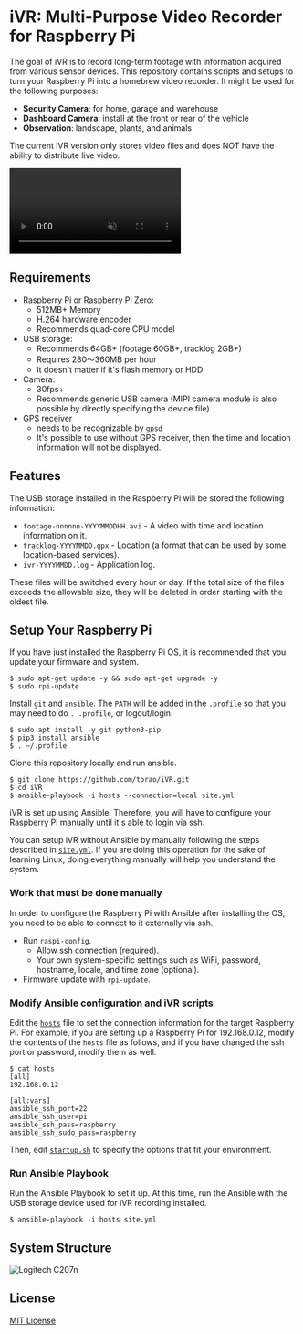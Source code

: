 # iVR: Multi-Purpose Video Recorder for Raspberry Pi

The goal of iVR is to record long-term footage with information acquired from various sensor
devices. This repository contains scripts and setups to turn your Raspberry Pi into a homebrew
video recorder. It might be used for the following purposes:

* **Security Camera**: for home, garage and warehouse
* **Dashboard Camera**: install at the front or rear of the vehicle
* **Observation**: landscape, plants, and animals

The current iVR version only stores video files and does NOT have the ability to distribute live
video.

<div><video controls src="/torao/iVR/tree/main/docs/footage-sample.mp4" muted="false"></video></div>

## Requirements

* Raspberry Pi or Raspberry Pi Zero:
  * 512MB+ Memory
  * H.264 hardware encoder
  * Recommends quad-core CPU model
* USB storage:
  * Recommends 64GB+ (footage 60GB+, tracklog 2GB+)
  * Requires 280～360MB per hour
  * It doesn't matter if it's flash memory or HDD
* Camera:
  * 30fps+
  * Recommends generic USB camera (MIPI camera module is also possible by directly specifying the device file)
* GPS receiver
  * needs to be recognizable by `gpsd`
  * It's possible to use without GPS receiver, then the time and location information will not be
    displayed.

## Features

The USB storage installed in the Raspberry Pi will be stored the following information:

* `footage-nnnnnn-YYYYMMDDHH.avi` - A video with time and location information on it.
* `tracklog-YYYYMMDD.gpx` - Location (a format that can be used by some location-based services).
* `ivr-YYYYMMDD.log` - Application log.

These files will be switched every hour or day. If the total size of the files exceeds the allowable
size, they will be deleted in order starting with the oldest file.

## Setup Your Raspberry Pi

If you have just installed the Raspberry Pi OS, it is recommended that you update your firmware and
system.

```
$ sudo apt-get update -y && sudo apt-get upgrade -y
$ sudo rpi-update
```

Install `git` and `ansible`. The `PATH` will be added in the `.profile` so that you may need to do
`. .profile`, or logout/login.

```
$ sudo apt install -y git python3-pip
$ pip3 install ansible
$ . ~/.profile
```

Clone this repository locally and run ansible.

```
$ git clone https://github.com/torao/iVR.git
$ cd iVR
$ ansible-playbook -i hosts --connection=local site.yml
```

iVR is set up using Ansible. Therefore, you will have to configure your Raspberry Pi manually until
it's able to login via ssh.

You can setup iVR without Ansible by manually following the steps described in
[`site.yml`](/torao/iVR/tree/main/site.yml). If you are doing this operation for the sake of
learning Linux, doing everything manually will help you understand the system.

### Work that must be done manually

In order to configure the Raspberry Pi with Ansible after installing the OS, you need to be able to
connect to it externally via ssh.

- Run `raspi-config`.
  - Allow ssh connection (required).
  - Your own system-specific settings such as WiFi, password, hostname, locale, and time zone
    (optional).
- Firmware update with `rpi-update`.

### Modify Ansible configuration and iVR scripts

Edit the [`hosts`](/torao/iVR/tree/main/hosts) file to set the connection information for the target
Raspberry Pi. For example, if you are setting up a Raspberry Pi for 192.168.0.12, modify the
contents of the `hosts` file as follows, and if you have changed the ssh port or password, modify
them as well.

```
$ cat hosts
[all]
192.168.0.12

[all:vars]
ansible_ssh_port=22
ansible_ssh_user=pi
ansible_ssh_pass=raspberry
ansible_ssh_sudo_pass=raspberry
```

Then, edit [`startup.sh`](/torao/iVR/tree/main/files/bin/startup.sh) to specify the options that
fit your environment.

### Run Ansible Playbook

Run the Ansible Playbook to set it up. At this time, run the Ansible with the USB storage device
used for iVR recording installed.

```
$ ansible-playbook -i hosts site.yml
```

## System Structure

![Logitech C207n](/torao/iVR/tree/main/docs/system-boundary.png)

## License

[MIT License](/torao/iVR/tree/main/LICENSE)
